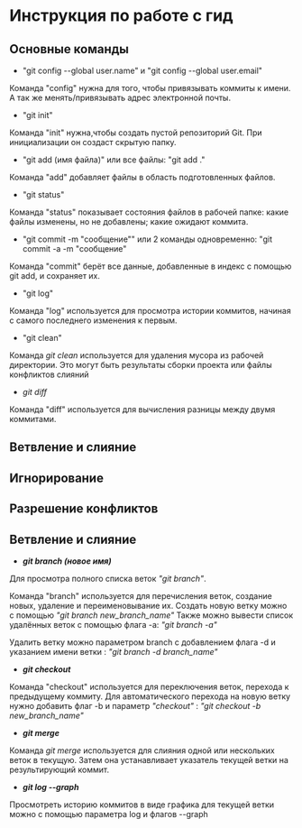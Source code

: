 # Инструкция по работе с гид
## Основные команды

* "git config --global user.name" и "git config --global user.email"

Команда "config" нужна для того, чтобы привязывать коммиты к имени. А так же менять/привязывать адрес электронной почты.

* "git init"

Команда "init" нужна,чтобы создать пустой репозиторий Git. При инициализации он создаст скрытую папку.

* "git add (имя файла)" или все файлы: "git add ."

Команда "add" добавляет файлы в область подготовленных файлов.

* "git status"

Команда "status" показывает состояния файлов в рабочей папке: какие файлы изменены, но не добавлены; какие ожидают коммита.

* "git commit -m "сообщение"" или 2 команды одновременно: "git commit -a -m "сообщение"

Команда "commit" берёт все данные, добавленные в индекс с помощью git add, и сохраняет их.

* "git log"

Команда "log" используется для просмотра истории коммитов, начиная с самого последнего изменения к первым.

* "git clean"

Команда _git clean_ используется для удаления мусора из рабочей директории. Это могут быть результаты сборки проекта или файлы конфликтов слияний

* _git diff_

Команда "diff" используется для вычисления разницы между двумя коммитами.

## Ветвление и слияние 

## Игнорирование 

## Разрешение конфликтов


## Ветвление и слияние 

*  _**git branch (новое имя)**_

Для просмотра полного списка веток _"git branch"_.

Команда "branch" используется для перечисления веток, создание новых, удаление и переименовывание их.
Создать новую ветку можно с помощью _"git branch new_branch_name"_
Также можно вывести список удалённых веток с помощью флага -a: _"git branch -a"_

Удалить ветку можно параметром branch с добавлением флага -d и указанием имени ветки : _"git branch -d branch_name"_

* __*git checkout*__

Команда "checkout" используется для переключения веток, перехода к предыдущему коммиту. Для автоматического перехода на новую ветку нужно добавить флаг -b и параметр *"checkout"* : _"git checkout -b new_branch_name"_

* _**git merge**_

Команда _git merge_ используется для слияния одной или нескольких веток в текущую. Затем она устанавливает указатель текущей ветки на результирующий коммит.

* _**git log --graph**_

Просмотреть историю коммитов в виде графика для текущей ветки можно с помощью параметра log и флагов --graph 

